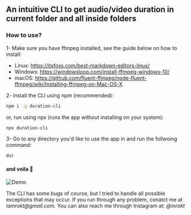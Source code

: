 ## An intuitive CLI to get audio/video duration in current folder and all inside folders

### How to use?

1- Make sure you have ffmpeg installed, see the guide below on how to install:

- Linux: https://itsfoss.com/best-markdown-editors-linux/
- Windows: https://windowsloop.com/install-ffmpeg-windows-10/
- macOS: https://github.com/fluent-ffmpeg/node-fluent-ffmpeg/wiki/Installing-ffmpeg-on-Mac-OS-X

2- install the CLI using npm (recommended):

```sh
npm i -g duration-cli
```

or, run using npx (runs the app without installing on your system):

```sh
npx duration-cli
```

3- Go to any directory you'd like to use the app in and run the follwoing command:

```sh
dur
```

#### and voila 🚀


![Demo](https://i.imgur.com/9rIwac8.gif)



<p>The CLI has some bugs of course, but I tried to handle all possible exceptions that may occur. If you run through any problem, conatct me at <i>iamrokt@gmail.com</i>. You can also reach me through Instagram at: <i>@inrokt</i></p>